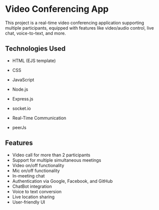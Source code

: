 
# Video Conferencing App


This project is a real-time video conferencing application supporting multiple participants, equipped with features like video/audio control, live chat, voice-to-text, and more.



## Technologies Used


 - HTML (EJS template)

 - CSS
 - JavaScript
 - Node.js
- Express.js
- socket.io

- Real-Time Communication


- peerJs


## Features
- Video call for more than 2 participants
- Support for multiple simultaneous meetings
- Video on/off functionality
- Mic on/off functionality
 - In-meeting chat
- Authentication via Google, Facebook, and GitHub
- ChatBot integration
- Voice to text conversion
- Live location sharing
- User-friendly UI
